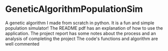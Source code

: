 # GeneticAlgorithmPopulationSim
A genetic algorithm I made from scratch in python. It is a fun and simple population simulator!
The README pdf has an explanation of how to use the application. The project report has some notes about the process and an analysis of completing the project
The code's functions and algorithm are well commented
